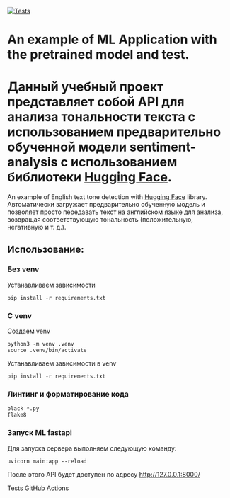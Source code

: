 [![Tests](https://github.com/djvue/ml_fastapi_tests/actions/workflows/python-app.yml/badge.svg)](https://github.com/djvue/ml_fastapi_tests/actions/workflows/python-app.yml)

# An example of ML Application with the pretrained model and test.
# Данный учебный проект представляет собой API для анализа тональности текста с использованием предварительно обученной модели sentiment-analysis c использованием библиотеки [Hugging Face](https://huggingface.co/). 

An example of English text tone detection with [Hugging Face](https://huggingface.co/) library.
Автоматически загружает предварительно обученную модель и позволяет просто передавать текст на английском языке для анализа, возвращая соответствующую тональность (положительную, негативную и т. д.).

## Использование:
### Без venv
Устанавливаем зависимости
   ```
   pip install -r requirements.txt
   ```

### С venv
Создаем venv
   ```
   python3 -m venv .venv
   source .venv/bin/activate
   ```
Устанавливаем зависимости в venv
   ```
   pip install -r requirements.txt
   ```

### Линтинг и форматирование кода

```
black *.py
flake8
```

### Запуск ML fastapi
Для запуска сервера выполняем следующую команду:
   ```
   uvicorn main:app --reload
   ```
После этого API будет доступен по адресу http://127.0.0.1:8000/

Tests GitHub Actions